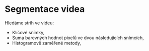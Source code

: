 # Segmentace videa

Hledáme strih ve videu:
- Klíčové snímky,
- Suma barevných hodnot pixelů ve dvou následujících snímcích,
- Histogramově zaměřené metody,